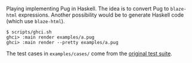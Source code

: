 Playing implementing Pug in Haskell. The idea is to convert Pug to `blaze-html`
expressions. Another possibility would be to generate Haskell code (which use
`blaze-html`).

```
$ scripts/ghci.sh
ghci> :main render examples/a.pug
ghci> :main render --pretty examples/a.pug
```

The test cases in `examples/cases/` come from the [original test
suite](https://github.com/pugjs/pug/tree/master/packages/pug/test/cases).
